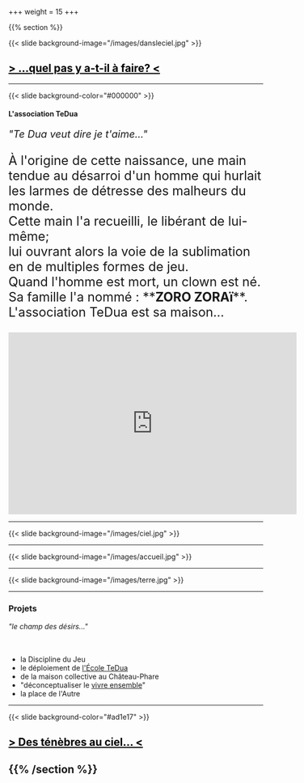 +++
weight = 15
+++


{{% section %}}


{{< slide background-image="/images/dansleciel.jpg" >}}
<h2> <a href="http://localhost:1313/#/5/1" style="color:black"> > ...quel pas y a-t-il à faire? < </a> </h2>

---

{{< slide background-color="#000000" >}}

#### L'association TeDua
<p style="font-size:20px;"><i>"Te Dua veut dire je t'aime..."</i></p>
<p style="font-size:25px;">À l'origine de cette naissance,   
une main tendue au désarroi d'un homme qui hurlait les larmes de détresse des malheurs du monde.<br>  
Cette main l'a recueilli, le libérant de lui-même;<br>  
lui ouvrant alors la voie de la sublimation en de multiples formes de jeu.<br>  
Quand l'homme est mort, un clown est né.<br>  
Sa famille l'a nommé : **<strong>ZORO ZORAï</strong>**.<br> L'association TeDua est sa maison...</p> 
<iframe src="https://player.vimeo.com/video/394207199" width="570" height="360" frameborder="0" allow="autoplay; fullscreen" allowfullscreen></iframe>

---

{{< slide background-image="/images/ciel.jpg" >}}

---


{{< slide background-image="/images/accueil.jpg" >}}


---

{{< slide background-image="/images/terre.jpg" >}}

---

### Projets
*"le champ des désirs..."*
<br><br><br>

- la Discipline du Jeu
- le déploiement de <a href="https://www.association-tedua.fr/" target="_blank">l'École TeDua</a> 
- de la maison collective au Château-Phare
- "déconceptualiser le <a href="https://blog.association-tedua.fr" target="_blank">vivre ensemble</a>"  
- la place de l'Autre

---

{{< slide background-color="#ad1e17" >}}

<h2> <a href="https://zorozorai.land/#/5" style="color:black"> <u> > Des ténèbres au ciel... < </u></a> <h2>

{{% /section %}}


<!--</p>-->


